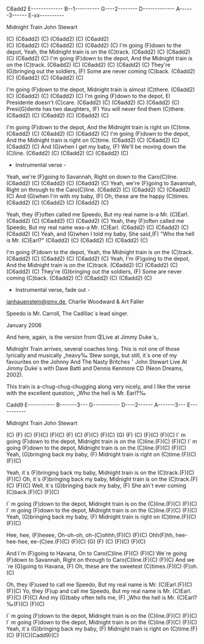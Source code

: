 C6add2
E-------------
B--1----------
G----2--------
D-------------
A------3------
E-xx----------


Midnight Train     John Stewart

(C)  (C6add2)  (C)  (C6add2)  (C)  (C6add2)  
(C)  (C6add2)  (C)  (C6add2)  (C)  (C6add2)  (C)
I'm going (F)down to the depot,
Yeah, the Midnight train is on the (C)track. (C6add2)  (C)  (C6add2)  (C) 
(C6add2)  (C)
I'm going (F)down to the depot,
And the Midnight train is on the (C)track. (C6add2)  (C)  (C6add2)  (C) 
(C6add2)  (C)
They're (G)bringing out the soldiers,
(F) Some are never coming (C)back. (C6add2)  (C)  (C6add2)  (C)  (C6add2) 
(C)

I'm going (F)down to the depot,
Midnight train is almost (C)there. (C6add2)  (C)  (C6add2)  (C)  (C6add2) 
(C)
I'm going (F)down to the depot,
El Presidente doesn't (C)care. (C6add2)  (C)  (C6add2)  (C)  (C6add2)  (C)
Presi(G)dente has two daughters,
(F) You will never find them (C)there. (C6add2)  (C)  (C6add2)  (C) 
(C6add2)  (C)

I'm going (F)down to the depot,
And the Midnight train is right on (C)time. (C6add2)  (C)  (C6add2)  (C) 
(C6add2)  (C)
I'm going (F)down to the depot,
And the Midnight train is right on (C)time. (C6add2)  (C)  (C6add2)  (C) 
(C6add2)  (C)
And (G)when I get my baby,
(F) We'll be moving down the (C)line. (C6add2)  (C)  (C6add2)  (C)  (C6add2)
 (C)
- Instrumental verse -

Yeah, we're (F)going to Savannah,
Right on down to the Caro(C)line. (C6add2)  (C)  (C6add2)  (C)  (C6add2) 
(C)
Yeah, we're (F)going to Savannah,
Right on through to the Caro(C)line. (C6add2)  (C)  (C6add2)  (C)  (C6add2) 
(C)
And (G)when I'm with my baby,
(F) Oh, these are the happy (C)times. (C6add2)  (C)  (C6add2)  (C)  (C6add2)
(C)

Yeah, they (F)often called me Speedo,
But my real name is-a Mr. (C)Earl. (C6add2)  (C)  (C6add2)  (C)  (C6add2) 
(C)
Yeah, they (F)often called me Speedo,
But my real name was-a Mr. (C)Earl. (C6add2)  (C)  (C6add2)  (C)  (C6add2) 
(C)
Yeah, and (G)when I told my baby,
She said,(F) "Who the hell is Mr. (C)Earl?" (C6add2)  (C)  (C6add2)  (C) 
(C6add2)  (C)

I'm going (F)down to the depot,
Yeah, the Midnight train is on the (C)track. (C6add2)  (C)  (C6add2)  (C) 
(C6add2)  (C)
Yeah, I'm (F)going to the depot,
And the Midnight train is on the (C)track. (C6add2)  (C)  (C6add2)  (C) 
(C6add2)  (C)
They're (G)bringing out the soldiers,
(F) Some are never coming (C)back. (C6add2)  (C)  (C6add2)  (C)  (C6add2) 
(C)
- Instrumental verse, fade out -

janhauenstein@gmx.de, Charlie Woodward & Art Faller

Speedo is Mr. Carroll, The Cadillac´s lead singer.

January 2006


And here, again, is the version from ŒLive at Jimmy Duke´s‚.

Midnight Train arrives, several coaches long.
This is not one of those lyrically and musically
„heavy‰ Stew songs, but still, it´s one of my favourites on the
Johnny And The Nasty Britches ˆ John Stewart Live At Jimmy Duke´s
with Dave Batti and Dennis Kenmore CD (Neon Dreams, 2002).

This train is a-chug-chug-chugging along very nicely, 
and I like the verse with the excellent question,
„Who the hell is Mr. Earl?‰

Cadd9
E-----------
B-------3---
G-----------
D----2------
A-------3---
E-----------


Midnight Train     John Stewart

(C) (F)  (C) (F)(C)  (F)(C) 
    (F)  (C) (F)(C)  (F)(C)  (G)
    (F)  (C) (F)(C)  (F)(C)
I´ m going (F)down to the depot,
Midnight train is on the (C)line.(F)(C)  (F)(C)
I´ m going (F)down to the depot,
Midnight train is on the (C)line.(F)(C)  (F)(C)
Yeah, (G)bringing back my baby,
(F) Midnight train is right on (C)time.(F)(C)  (F)(C)

Yeah, it´s (F)bringing back my baby,
Midnight train is on the (C)track.(F)(C)  (F)(C)
Oh, it´s (F)bringing back my baby,
Midnight train is on the (C)track.(F)(C)  (F)(C)
Well, it´s (G)bringing back my baby,
(F) She ain´t ever coming (C)back.(F)(C)  (F)(C)

I´ m going (F)down to the depot,
Midnight train is on the (C)line.(F)(C)  (F)(C)
I´ m going (F)down to the depot,
Midnight train is on the (C)line.(F)(C)  (F)(C)
Yeah, (G)bringing back my baby,
(F) Midnight train is right on (C)time.(F)(C)  (F)(C)

Hee, hee, (F)heeee,
Oh-oh-oh, oh-(C)ohhh,(F)(C)  (F)(C)
Ohh(F)hh, hee-hee-hee, ee-(C)ee.(F)(C)  (F)(C)
(G)  (F)  (C)  (F)(C)  (F)(C)

And I´m (F)going to Havana,
On to Caro(C)line.(F)(C)  (F)(C)
We´re going (F)down to Savannah,
Right on through to Caro(C)line.(F)(C)  (F)(C)
And we´re (G)going to Havana,
(F) Oh, these are the sweetest (C)times.(F)(C) (F)oh.(C)

Oh, they (F)used to call me Speedo,
But my real name is Mr. (C)Earl.(F)(C)  (F)(C)
Yo, they (F)up and call me Speedo,
But my real name is Mr. (C)Earl.(F)(C)  (F)(C)
And my (G)baby often tells me,
(F) „Who the hell is Mr. (C)Earl?‰(F)(C)  (F)(C)

I´ m going (F)down to the depot,
Midnight train is on the (C)line.(F)(C)  (F)(C)
I´ m going (F)down to the depot,
Midnight train is on the (C)line.(F)(C)  (F)(C)
Yeah, it´s (G)bringing back my baby,
(F) Midnight train is right on (C)time.(F)(C)  (F)(C)(Cadd9)(C)
